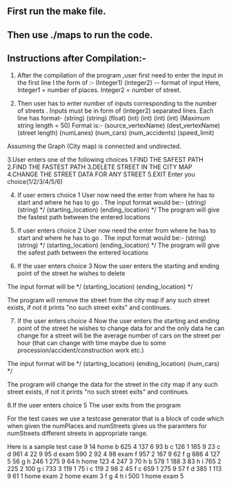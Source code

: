 ## First run the make file.

## Then use ./maps to run the code.

## Instructions after Compilation:-
 
1. After the compilation of the program ,user first need to enter the input in the first line I  the form of :-
(Integer1) (integer2)  -- format of input
Here, Integer1 = number of places.
     	Integer2 = number of street.

         
2. Then user has to enter number of inputs corresponding to the number of streets .
Inputs must be in form of (integer2) separated lines.
Each line has format-
(string) (string) (float) (int) (int) (int) (int)
(Maximum string length = 50)
Format is:- (source_vertexName)  (dest_vertexName) (street length) (numLanes)  (num_cars)  (num_accidents)  (speed_limit)


Assuming the Graph (City map) is connected and undirected.


3.User enters one of the following choices
   1.FIND THE SAFEST PATH
   2.FIND THE FASTEST PATH
   3.DELETE STREET IN THE CITY MAP
   4.CHANGE THE STREET DATA FOR ANY STREET
   5.EXIT
   Enter you choice(1/2/3/4/5/6)

4. If user enters choice 1 
User now need the enter from where he has to start and where he has to go .
The input format would be:-
(string) (string)
*/
(starting_location) (ending_location)
*/
 The program will give the fastest path between the entered locations

5. If user enters choice 2 
User now need the enter from where he has to start and where he has to go .
The input format would be:-
(string) (string)
*/
(starting_location) (ending_location)
*/
 The program will give the safest path between the entered locations

6. If the user enters choice 3
Now the user enters the starting and ending point of the street he wishes to delete

The input format will be
*/
(starting_location) (ending_location)
*/

The program will remove the street from the city map if any such street exists, if not it prints "no such street exits"
and continues.

7. If the user enters choice 4
Now the user enters the starting and ending point of the street he wishes to change data for and the only data he can change
for a street will be the average number of cars on the street per hour (that can change with time maybe due to some procession/accident/construction work etc.)

The input format will be
*/
(starting_location) (ending_location) (num_cars)
*/

The program will change the data for the street in the city map if any such street exists, if not it prints "no such street exits" and continues.

8.If the user enters choice 5
The user exits from the program


For the test cases we use a testcase generator that is a block of code which when given the numPlaces and numStreets gives us
the paramters for numStreets different streets in appropriate range.


Here is a sample test case 
9 14
home b 625 4 137 6 93
b c 126 1 185 9 23
c d 961 4 22 9 95
d exam 590 2 92 4 98
exam f 957 2 167 9 62
f g 886 4 127 5 56
g h 246 1 275 9 64
h home 123 4 247 3 70
h b 578 1 188 3 83
h i 765 2 225 2 100
g i 733 3 119 1 75
i c 119 2 98 2 45
f c 659 1 275 9 57
f d 385 1 113 9 61
1
home exam
2
home exam
3
f g
4
h i 500
1
home exam
5


